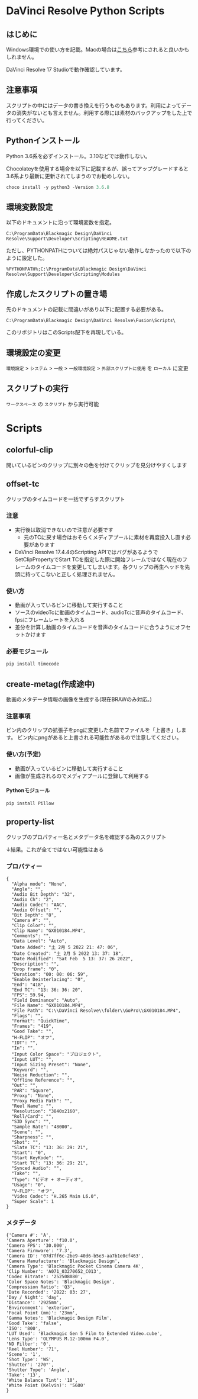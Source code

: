 # DaVinci Resolve Python Scripts

## はじめに

Windows環境での使い方を記載。Macの場合は[こちら](https://note.com/littlebuddha/n/nf7325e8c16ea)参考にされると良いかもしれません。

DaVinci Resolve 17 Studioで動作確認しています。

## 注意事項

スクリプトの中にはデータの書き換えを行うものもあります。利用によってデータの消失がないとも言えません。利用する際には素材のバックアップをした上で行ってください。

## Pythonインストール

Python 3.6系を必ずインストール。3.10などでは動作しない。

Chocolateyを使用する場合を以下に記載するが、誤ってアップグレードすると3.6系より最新に更新されてしまうのでお勧めしない。

```powershell
choco install -y python3 -Version 3.6.8
```

## 環境変数設定

以下のドキュメントに沿って環境変数を指定。

`C:\ProgramData\Blackmagic Design\DaVinci Resolve\Support\Developer\Scripting\README.txt`

ただし、PYTHONPATHについては絶対パスじゃない動作しなかったので以下のように設定した。

`%PYTHONPATH%;C:\ProgramData\Blackmagic Design\DaVinci Resolve\Support\Developer\Scripting\Modules`

## 作成したスクリプトの置き場

先のドキュメントの記載に間違いがあり以下に配置する必要がある。

`C:\ProgramData\Blackmagic Design\DaVinci Resolve\Fusion\Scripts\`

このリポジトリはこのScripts配下を再現している。

## 環境設定の変更

`環境設定` > `システム` > `一般` > `一般環境設定` > `外部スクリプトに使用` を `ローカル` に変更

## スクリプトの実行

`ワークスペース` の `スクリプト` から実行可能

# Scripts

## colorful-clip

開いているビンのクリップに別々の色を付けてクリップを見分けやすくします

## offset-tc

クリップのタイムコードを一括でずらすスクリプト

### 注意

* 実行後は取消できないので注意が必要です
  * 元のTCに戻す場合はおそらくメディアプールに素材を再度投入し直す必要があります
* DaVinci Resolve 17.4.4のScripting APIではバグがあるようでSetClipPropertyでStart TCを指定した際に開始フレームではなく現在のフレームのタイムコードを変更してしまいます。各クリップの再生ヘッドを先頭に持ってこないと正しく処理されません。

### 使い方

* 動画が入っているビンに移動して実行すること
* ソースのvideoTcに動画のタイムコード、audioTcに音声のタイムコード、fpsにフレームレートを入れる
* 差分を計算し動画のタイムコードを音声のタイムコードに合うようにオフセットかけます

### 必要モジュール

```powershell
pip install timecode
```

## create-metag(作成途中)

動画のメタデータ情報の画像を生成する(現在BRAWのみ対応。)

### 注意事項

ビン内のクリップの拡張子をpngに変更した名前でファイルを「上書き」します。
ビン内にpngがあると上書される可能性があるので注意してください。

### 使い方(予定)

* 動画が入っているビンに移動して実行すること
* 画像が生成されるのでメディアプールに登録して利用する

####  Pythonモジュール
```powershell
pip install Pillow
```

## property-list

クリップのプロパティー名とメタデータ名を確認する為のスクリプト

↓結果。これが全てではない可能性はある

### プロパティー
```
{
  "Alpha mode": "None",
  "Angle": "",
  "Audio Bit Depth": "32",
  "Audio Ch": "2",
  "Audio Codec": "AAC",
  "Audio Offset": "",
  "Bit Depth": "8",
  "Camera #": "",
  "Clip Color": "",
  "Clip Name": "GX010184.MP4",
  "Comments": "",
  "Data Level": "Auto",
  "Date Added": "土 2月 5 2022 21: 47: 06",
  "Date Created": "土 2月 5 2022 13: 37: 18",
  "Date Modified": "Sat Feb  5 13: 37: 26 2022",
  "Description": "",
  "Drop frame": "0",
  "Duration": "00: 00: 06: 59",
  "Enable Deinterlacing": "0",
  "End": "418",
  "End TC": "13: 36: 36: 20",
  "FPS": 59.94,
  "Field Dominance": "Auto",
  "File Name": "GX010184.MP4",
  "File Path": "C:\\DaVinci Resolve\\folder\\GoPro\\GX010184.MP4",
  "Flags": "",
  "Format": "QuickTime",
  "Frames": "419",
  "Good Take": "",
  "H-FLIP": "オフ",
  "IDT": "",
  "In": "",
  "Input Color Space": "プロジェクト",
  "Input LUT": "",
  "Input Sizing Preset": "None",
  "Keyword": "",
  "Noise Reduction": "",
  "Offline Reference": "",
  "Out": "",
  "PAR": "Square",
  "Proxy": "None",
  "Proxy Media Path": "",
  "Reel Name": "",
  "Resolution": "3840x2160",
  "Roll/Card": "",
  "S3D Sync": "",
  "Sample Rate": "48000",
  "Scene": "",
  "Sharpness": "",
  "Shot": "",
  "Slate TC": "13: 36: 29: 21",
  "Start": "0",
  "Start KeyKode": "",
  "Start TC": "13: 36: 29: 21",
  "Synced Audio": "",
  "Take": "",
  "Type": "ビデオ + オーディオ",
  "Usage": "0",
  "V-FLIP": "オフ",
  "Video Codec": "H.265 Main L6.0",
  "Super Scale": 1
}
```
### メタデータ
```
{'Camera #': 'A',
'Camera Aperture': 'f10.0',
'Camera FPS': '30.000',
'Camera Firmware': '7.3',
'Camera ID': '07d7ff6c-2be9-40d6-b5e3-aa7b1e0cf463',
'Camera Manufacturer': 'Blackmagic Design',
'Camera Type': 'Blackmagic Pocket Cinema Camera 4K',
'Clip Number': 'A071_03270652_C013',
'Codec Bitrate': '252508080',
'Color Space Notes': 'Blackmagic Design',
'Compression Ratio': 'Q3',
'Date Recorded': '2022: 03: 27',
'Day / Night': 'day',
'Distance': '2925mm',
'Environment': 'exterior',
'Focal Point (mm)': '23mm',
'Gamma Notes': 'Blackmagic Design Film',
'Good Take': 'false',
'ISO': '800',
'LUT Used': 'Blackmagic Gen 5 Film to Extended Video.cube',
'Lens Type': 'OLYMPUS M.12-100mm F4.0',
'ND Filter': '0',
'Reel Number': '71',
'Scene': '1',
'Shot Type': 'WS',
'Shutter': '270°',
'Shutter Type': 'Angle',
'Take': '13',
'White Balance Tint': '10',
'White Point (Kelvin)': '5600'
}
```